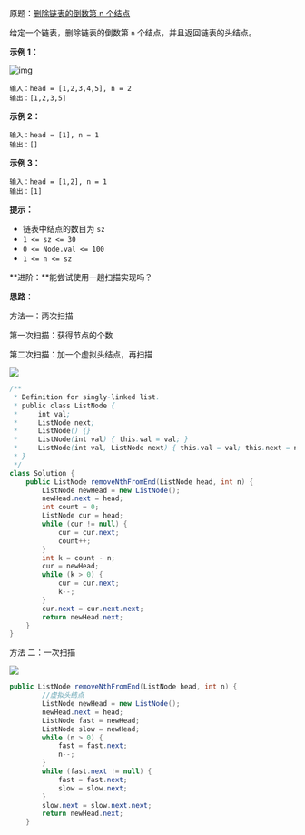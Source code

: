 原题：[删除链表的倒数第 n 个结点](https://leetcode-cn.com/problems/SLwz0R/)

给定一个链表，删除链表的倒数第 `n` 个结点，并且返回链表的头结点。

 

**示例 1：**

![img](https://assets.leetcode.com/uploads/2020/10/03/remove_ex1.jpg)

```
输入：head = [1,2,3,4,5], n = 2
输出：[1,2,3,5]
```

**示例 2：**

```
输入：head = [1], n = 1
输出：[]
```

**示例 3：**

```
输入：head = [1,2], n = 1
输出：[1]
```

**提示：**

- 链表中结点的数目为 `sz`
- `1 <= sz <= 30`
- `0 <= Node.val <= 100`
- `1 <= n <= sz`

**进阶：**能尝试使用一趟扫描实现吗？



**思路**：

方法一：两次扫描

第一次扫描：获得节点的个数

第二次扫描：加一个虚拟头结点，再扫描

![](https://gitee.com/JKcoding/imgs/raw/master/img/202111100046239.png)

```java
/**
 * Definition for singly-linked list.
 * public class ListNode {
 *     int val;
 *     ListNode next;
 *     ListNode() {}
 *     ListNode(int val) { this.val = val; }
 *     ListNode(int val, ListNode next) { this.val = val; this.next = next; }
 * }
 */
class Solution {
    public ListNode removeNthFromEnd(ListNode head, int n) {
        ListNode newHead = new ListNode();
        newHead.next = head;
        int count = 0;
        ListNode cur = head;
        while (cur != null) {
            cur = cur.next;
            count++;
        }
        int k = count - n;
        cur = newHead;
        while (k > 0) {
            cur = cur.next;
            k--;
        }
        cur.next = cur.next.next;
        return newHead.next;
    }
}
```



方法 二：一次扫描

![](https://gitee.com/JKcoding/imgs/raw/master/img/202111100102180.png)

```java
public ListNode removeNthFromEnd(ListNode head, int n) {
    	//虚拟头结点
        ListNode newHead = new ListNode();
        newHead.next = head;
        ListNode fast = newHead;
        ListNode slow = newHead;
        while (n > 0) {
            fast = fast.next;
            n--;
        }
        while (fast.next != null) {
            fast = fast.next;
            slow = slow.next;
        }
        slow.next = slow.next.next;
        return newHead.next;
    }
```


